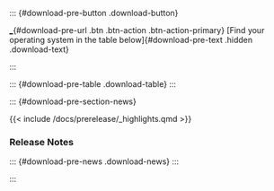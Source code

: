 ::: {#download-pre-button .download-button}
<div>

[\_](_ "Download Quarto"){#download-pre-url .btn .btn-action .btn-action-primary}
[Find your operating system in the table below]{#download-pre-text .hidden .download-text}

</div>
:::

::: {#download-pre-table .download-table}
:::

::: {#download-pre-section-news}

{{< include /docs/prerelease/_highlights.qmd >}}

### Release Notes

::: {#download-pre-news .download-news}
:::

:::

